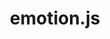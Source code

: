 ---
git: https://github.com/emotion-js/emotion
logohandle: emotionsh
sort: emotion
title: emotion.js
website: https://emotion.sh/docs/introduction
---
